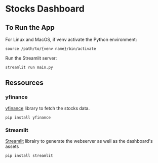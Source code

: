 # Stocks Dashboard

## To Run the App

For Linux and MacOS, if venv activate the Python environment:

``` source /path/to/{venv name}/bin/activate ```

Run the Streamlit server:  

``` streamlit run main.py ```

## Ressources 

### yfinance

[yfinance](https://github.com/ranaroussi/yfinance) library to fetch the stocks data.

``` pip install yfinance ```

### Streamlit

[Streamlit](https://streamlit.io) librairy to generate the webserver as well as the dashboard's assets

``` pip install streamlit ```